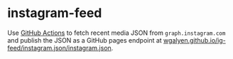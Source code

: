 # instagram-feed

Use [GitHub Actions](https://github.com/wgalyen/ig-feed/actions/workflows/main.yaml) to fetch recent media JSON from `graph.instagram.com` and publish the JSON as a GitHub pages endpoint at [wgalyen.github.io/ig-feed/instagram.json/instagram.json](https://wgalyen.github.io/ig-feed/instagram.json/instagram.json).